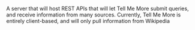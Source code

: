 A server that will host REST APIs that will let Tell Me More submit queries,
and receive information from many sources. Currently, Tell Me More is
entirely client-based, and will only pull information from Wikipedia
